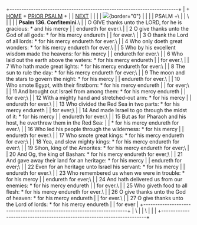 +-----------------------------------------------------------------------+
| \+ [HOME](../index.html) + [PRIOR PSALM](Ps135.html) +                |
| [NEXT](Ps137.html)                                                    |
|                                                                       |
| ![](http://stats.superstats.com/b/ss/DAVIDMCMANNES/1){border="0"}     |
|                                                                       |
| PSALM +\                                                              |
| \                                                                     |
|                                                                       |
| **Psalm 136. Confitemini.**\                                          |
| O GIVE thanks unto the LORD, for he is gracious: \* and his mercy     |
| endureth for ever.\                                                   |
| 2 O give thanks unto the God of all gods: \* for his mercy endureth   |
| for ever.\                                                            |
| 3 O thank the Lord of all lords: \* for his mercy endureth for ever.\ |
| 4 Who only doeth great wonders: \* for his mercy endureth for ever.\  |
| 5 Who by his excellent wisdom made the heavens: for his mercy         |
| endureth for ever.\                                                   |
| 6 Who laid out the earth above the waters: \* for his mercy endureth  |
| for ever.\                                                            |
| 7 Who hath made great lights: \* for his mercy endureth for ever:\    |
| 8 The sun to rule the day: \* for his mercy endureth for ever;\       |
| 9 The moon and the stars to govern the night: \* for his mercy        |
| endureth for ever.\                                                   |
| 10 Who smote Egypt, with their firstborn: \* for his mercy endureth   |
| for ever;\                                                            |
| 11 And brought out Israel from among them: \* for his mercy endureth  |
| for ever;\                                                            |
| 12 With a mighty hand and stretched-out arm: \* for his mercy         |
| endureth for ever.\                                                   |
| 13 Who divided the Red Sea in two parts: \* for his mercy endureth    |
| for ever;\                                                            |
| 14 And made Israel to go through the midst of it: \* for his mercy    |
| endureth for ever.\                                                   |
| 15 But as for Pharaoh and his host, he overthrew them in the Red Sea: |
| \* for his mercy endureth for ever.\                                  |
| 16 Who led his people through the wilderness: \* for his mercy        |
| endureth for ever.\                                                   |
| 17 Who smote great kings: \* for his mercy endureth for ever;\        |
| 18 Yea, and slew mighty kings: \* for his mercy endureth for ever:\   |
| 19 Sihon, king of the Amorites: \* for his mercy endureth for ever;\  |
| 20 And Og, the king of Bashan: \* for his mercy endureth for ever;\   |
| 21 And gave away their land for an heritage: \* for his mercy         |
| endureth for ever;\                                                   |
| 22 Even for an heritage unto Israel his servant: \* for his mercy     |
| endureth for ever.\                                                   |
| 23 Who remembered us when we were in trouble: \* for his mercy        |
| endureth for ever;\                                                   |
| 24 And hath delivered us from our enemies: \* for his mercy endureth  |
| for ever.\                                                            |
| 25 Who giveth food to all flesh: \* for his mercy endureth for ever.\ |
| 26 O give thanks unto the God of heaven: \* for his mercy endureth    |
| for ever.\                                                            |
| 27 O give thanks unto the Lord of lords: \* for his mercy endureth    |
| for ever                                                              |
+-----------------------------------------------------------------------+
| \                                                                     |
| \                                                                     |
| [](http://www.episcopalnet.org/DBS/DOR.html)                          |
+-----------------------------------------------------------------------+

